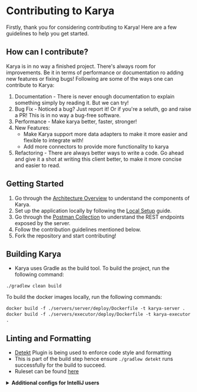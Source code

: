 # Contributing to Karya

Firstly, thank you for considering contributing to Karya! Here are a few guidelines to help you get started.

## How can I contribute?

Karya is in no way a finished project. There's always room for improvements. Be it in terms of performance or documentation ro adding new features or fixing bugs! Following are some of the ways one can contribute to Karya:

1. Documentation - There is never enough documentation to explain something simply by reading it. But we can try!
2. Bug Fix - Noticed a bug? Just report it! Or if you're a seluth, go and raise a PR! This is in no way a bug-free software.
3. Performance - Make karya better, faster, stronger!
4. New Features:
   - Make Karya support more data adapters to make it more easier and flexible to integrate with!
   - Add more connectors to provide more functionality to karya
5. Refactoring - There are always better ways to write a code. Go ahead and give it a shot at writing this client better, to make it more concise and easier to read.

## Getting Started

1. Go through the [Architecture Overview](../docs/documentation/ARCHITECTURE) to understand the components of Karya.
2. Set up the application locally by following the [Local Setup](../docs/documentation/LOCAL_SETUP.md) guide.
3. Go through the [Postman Collection](../docs/media/Karya.postman_collection.json) to understand the REST endpoints exposed by the server.
4. Follow the contribution guidelines mentioned below.
5. Fork the repository and start contributing!

## Building Karya

- Karya uses Gradle as the build tool. To build the project, run the following command:

```shell
./gradlew clean build
```

To build the docker images locally, run the following commands:

```shell
docker build -f ./servers/server/deploy/Dockerfile -t karya-server .
docker build -f ./servers/executor/deploy/Dockerfile -t karya-executor .
```

## Linting and Formatting

- [Detekt](https://detekt.dev/) Plugin is being used to enforce code style and formatting
- This is part of the build step hence ensure `./gradlew detekt` runs successfully for the build to succeed.
- Ruleset can be found [here](../configs/detekt.yml)

<details>
<summary><strong>Additional configs for IntelliJ users</strong></summary>

### Set the indentation to space : 2

![indentation_settings](../docs/media/intellij_indentation.png)

### While running the Intellij Formatter, check the below options

![format_settings](../docs/media/intellij_format.png)

</details>
